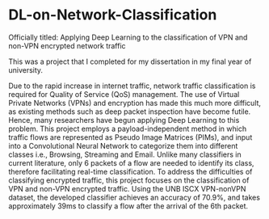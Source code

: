 # DL-on-Network-Classification

Officially titled: Applying Deep Learning to the classification of VPN and non-VPN encrypted network traffic

This was a project that I completed for my dissertation in my final year of university.

Due to the rapid increase in internet traffic, network traffic classification is required for Quality
of Service (QoS) management. The use of Virtual Private Networks (VPNs) and encryption
has made this much more difficult, as existing methods such as deep packet inspection have
become futile. Hence, many researchers have begun applying Deep Learning to this problem.
This project employs a payload-independent method in which traffic flows are represented as
Pseudo Image Matrices (PIMs), and input into a Convolutional Neural Network to categorize
them into different classes i.e., Browsing, Streaming and Email. Unlike many classifiers in
current literature, only 6 packets of a flow are needed to identify its class, therefore facilitating
real-time classification. To address the difficulties of classifying encrypted traffic, this project
focuses on the classification of VPN and non-VPN encrypted traffic. Using the UNB ISCX
VPN-nonVPN dataset, the developed classifier achieves an accuracy of 70.9%, and takes
approximately 39ms to classify a flow after the arrival of the 6th packet.
